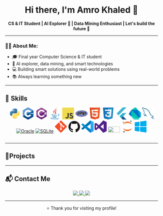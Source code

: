 <h1 align="center">Hi there, I'm Amro Khaled 👋</h1>
<p align="center">
  <strong>CS & IT Student | AI Explorer 🤖 | Data Mining Enthusiast | Let's build the future 🚀</strong>
</p>

---

### 👨‍💻 About Me:
- 🎓 Final year Computer Science & IT student  
- 🤖 AI explorer, data mining, and smart technologies
- 💻 Building smart solutions using real-world problems  
- 📚 Always learning something new  

---

## 🚀 Skills

<p align="center">
  <a href="https://www.python.org/" target="_blank"><img src="https://raw.githubusercontent.com/devicons/devicon/master/icons/python/python-original.svg" width="40" height="40" alt="Python"/></a>
  <a href="https://www.w3schools.com/cpp/" target="_blank"><img src="https://raw.githubusercontent.com/devicons/devicon/master/icons/cplusplus/cplusplus-original.svg" width="40" height="40" alt="C++"/></a>
  <a href="https://learn.microsoft.com/en-us/dotnet/csharp/" target="_blank"><img src="https://raw.githubusercontent.com/devicons/devicon/master/icons/csharp/csharp-original.svg" width="40" height="40" alt="C#"/></a>
  <a href="https://www.java.com/" target="_blank"><img src="https://raw.githubusercontent.com/devicons/devicon/master/icons/java/java-original.svg" width="40" height="40" alt="Java"/></a>
  <a href="https://developer.mozilla.org/en-US/docs/Web/JavaScript" target="_blank"><img src="https://raw.githubusercontent.com/devicons/devicon/master/icons/javascript/javascript-original.svg" width="40" height="40" alt="JavaScript"/></a>
  <a href="https://www.php.net/" target="_blank"><img src="https://raw.githubusercontent.com/devicons/devicon/master/icons/php/php-original.svg" width="40" height="40" alt="PHP"/></a>
  <a href="https://developer.mozilla.org/en-US/docs/Web/HTML" target="_blank"><img src="https://raw.githubusercontent.com/devicons/devicon/master/icons/html5/html5-original.svg" width="40" height="40" alt="HTML"/></a>
  <a href="https://developer.mozilla.org/en-US/docs/Web/CSS" target="_blank"><img src="https://raw.githubusercontent.com/devicons/devicon/master/icons/css3/css3-original.svg" width="40" height="40" alt="CSS"/></a>
  <a href="https://flutter.dev/" target="_blank"><img src="https://raw.githubusercontent.com/devicons/devicon/master/icons/flutter/flutter-original.svg" width="40" height="40" alt="Flutter"/></a>
  <a href="https://dart.dev/" target="_blank"><img src="https://raw.githubusercontent.com/devicons/devicon/master/icons/dart/dart-original.svg" width="40" height="40" alt="Dart"/></a>
  <a href="https://www.mysql.com/" target="_blank"><img src="https://raw.githubusercontent.com/devicons/devicon/master/icons/mysql/mysql-original.svg" width="40" height="40" alt="MySQL"/></a>
  <a href="https://www.oracle.com/database/" target="_blank"><img src="https://www.vectorlogo.zone/logos/oracle/oracle-icon.svg" width="40" height="40" alt="Oracle"/></a>
  <a href="https://sqlite.org/" target="_blank"><img src="https://www.vectorlogo.zone/logos/sqlite/sqlite-icon.svg" width="40" height="40" alt="SQLite"/></a>
  <a href="https://git-scm.com/" target="_blank"><img src="https://raw.githubusercontent.com/devicons/devicon/master/icons/git/git-original.svg" width="40" height="40" alt="Git"/></a>
  <a href="https://github.com/" target="_blank"><img src="https://raw.githubusercontent.com/devicons/devicon/master/icons/github/github-original.svg" width="40" height="40" alt="GitHub"/></a>
  <a href="https://code.visualstudio.com/" target="_blank"><img src="https://raw.githubusercontent.com/devicons/devicon/master/icons/vscode/vscode-original.svg" width="40" height="40" alt="VS Code"/></a>
  <a href="https://visualstudio.microsoft.com/" target="_blank"><img src="https://raw.githubusercontent.com/devicons/devicon/master/icons/visualstudio/visualstudio-plain.svg" width="40" height="40" alt="Visual Studio"/></a>
<a target="_blank" rel="noopener noreferrer nofollow" href="https://camo.githubusercontent.com/c99c09503bff8638c1883c41f4e772f86ee6c6226961b4849eb4a08889838706/68747470733a2f2f63646e2e6a7364656c6976722e6e65742f67682f64657669636f6e732f64657669636f6e2f69636f6e732f616e61636f6e64612f616e61636f6e64612d6f726967696e616c2e737667"><img src="https://camo.githubusercontent.com/c99c09503bff8638c1883c41f4e772f86ee6c6226961b4849eb4a08889838706/68747470733a2f2f63646e2e6a7364656c6976722e6e65742f67682f64657669636f6e732f64657669636f6e2f69636f6e732f616e61636f6e64612f616e61636f6e64612d6f726967696e616c2e737667" width="40" height="40" data-canonical-src="https://cdn.jsdelivr.net/gh/devicons/devicon/icons/anaconda/anaconda-original.svg" style="max-width: 100%; height: auto; max-height: 40px;"></a>  <a href="https://jupyter.org/" target="_blank"><img src="https://raw.githubusercontent.com/devicons/devicon/master/icons/jupyter/jupyter-original.svg" width="40" height="40" alt="Jupyter"/></a>
  <a href="https://www.microsoft.com/en-us/windows" target="_blank"><img src="https://raw.githubusercontent.com/devicons/devicon/master/icons/windows8/windows8-original.svg" width="40" height="40" alt="Windows"/></a>
</p>




---

## 💼Projects

---

## 📬 Contact Me
<div align="center">

  <a href="https://wa.me/967737768973">
    <img src="https://img.shields.io/badge/-WhatsApp-25D366?style=flat-square&logo=whatsapp&logoColor=white"/>
  </a>
  
  <a href="mailto:amralraawi@gmail.com">
    <img src="https://img.shields.io/badge/-Email-D14836?style=flat-square&logo=gmail&logoColor=white"/>
  </a>

  <a href="https://t.me/amr_ak5">
  <img src="https://img.shields.io/badge/-Telegram-2CA5E0?style=flat-square&logo=telegram&logoColor=white"/>
  </a>
</div>

---

<p align="center">⭐️ Thank you for visiting my profile!</p>
